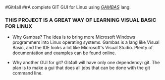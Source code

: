 #Git4all
##A complete GIT GUI for Linux using [*GAMBAS*](http://gambas.sourceforge.net/) lang.

   ### THIS PROJECT IS A GREAT WAY OF LEARNING VISUAL BASIC FOR LINUX

* Why Gambas?
  The idea is to bring more Microsoft Windows programmers into Linux 
operating systems. Gambas is a lang like Visual Basic, and the IDE
looks a lot like Microsoft's Visual Studio. Plenty of documentation
and examples can be found online.

* Why another GUI for git?
  Git4all will have only one dependency: git.
The plan is to make a gui that does all jobs that can be done with the
git command line.
